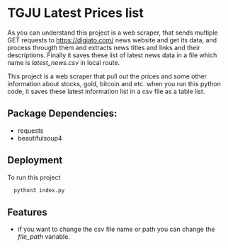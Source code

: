 
# TGJU Latest Prices list

As you can understand this project is a web scraper, that sends multiple GET requests to https://digiato.com/ news website and get its data, and process througth them and extracts news titles and links and their descriptions. 
Finally it saves these list of latest news data in a file which name is *latest_news.csv* in local route.

This project is a web scraper that pull out the prices and some other information about stocks, gold, bitcoin and etc. when you run this python code, it saves these latest information list in a csv file as a table list.



## Package Dependencies:

 - requests
 - beautifulsoup4


## Deployment

To run this project 

```python
  python3 index.py
```


## Features

- if you want to change the csv file name or path you can change the *file_path* variable.